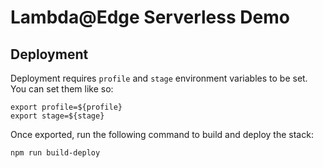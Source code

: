 # Lambda@Edge Serverless Demo
## Deployment
Deployment requires `profile` and `stage` environment variables to be set. You can set them like so:

```
export profile=${profile}
export stage=${stage}
```
Once exported, run the following command to build and deploy the stack:
```
npm run build-deploy
```
